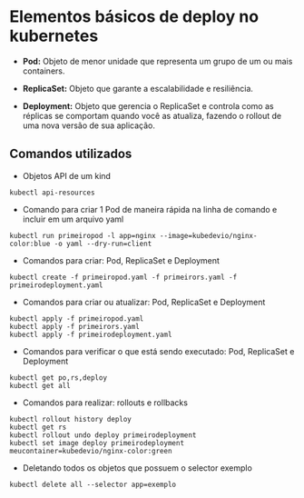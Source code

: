 # Elementos básicos de deploy no kubernetes

- **Pod:** Objeto de menor unidade que representa um grupo de um ou mais containers.

- **ReplicaSet:** Objeto que garante a escalabilidade e resiliência. 

- **Deployment:** Objeto que gerencia o ReplicaSet e controla como as réplicas se comportam quando você as atualiza, fazendo o rollout de uma nova versão de sua aplicação.

## Comandos utilizados

* Objetos API de um kind

```
kubectl api-resources
```

* Comando para criar 1 Pod de maneira rápida na linha de comando e incluir em um arquivo yaml

```
kubectl run primeiropod -l app=nginx --image=kubedevio/nginx-color:blue -o yaml --dry-run=client
```

* Comandos para criar: Pod, ReplicaSet e Deployment

```
kubectl create -f primeiropod.yaml -f primeirors.yaml -f primeirodeployment.yaml
```

* Comandos para criar ou atualizar: Pod, ReplicaSet e Deployment

```
kubectl apply -f primeiropod.yaml
kubectl apply -f primeirors.yaml
kubectl apply -f primeirodeployment.yaml
```

* Comandos para verificar o que está sendo executado: Pod, ReplicaSet e Deployment

```
kubectl get po,rs,deploy
kubectl get all
```

* Comandos para realizar: rollouts e rollbacks

```
kubectl rollout history deploy
kubectl get rs
kubectl rollout undo deploy primeirodeployment
kubectl set image deploy primeirodeployment meucontainer=kubedevio/nginx-color:green
```

* Deletando todos os objetos que possuem o selector exemplo

```
kubectl delete all --selector app=exemplo
```